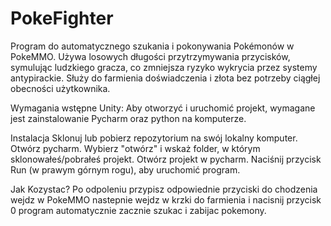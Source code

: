 # PokeFighter
Program do automatycznego szukania i pokonywania Pokémonów w PokeMMO. Używa losowych długości przytrzymywania przycisków, symulując ludzkiego gracza, co zmniejsza ryzyko wykrycia przez systemy antypirackie. Służy do farmienia doświadczenia i złota bez potrzeby ciągłej obecności użytkownika.

Wymagania wstępne Unity: Aby otworzyć i uruchomić projekt, wymagane jest zainstalowanie Pycharm oraz python na komputerze.

Instalacja Sklonuj lub pobierz repozytorium na swój lokalny komputer. Otwórz pycharm. Wybierz "otwórz" i wskaż folder, w którym sklonowałeś/pobrałeś projekt. Otwórz projekt w pycharm. Naciśnij przycisk Run (w prawym górnym rogu), aby uruchomić program.

Jak Kozystac? Po odpoleniu przypisz odpowiednie przyciski do chodzenia wejdz w PokeMMO nastepnie wejdz w krzki do farmienia i nacisnij przycisk 0 program automatycznie zacznie szukac i zabijac pokemony.
